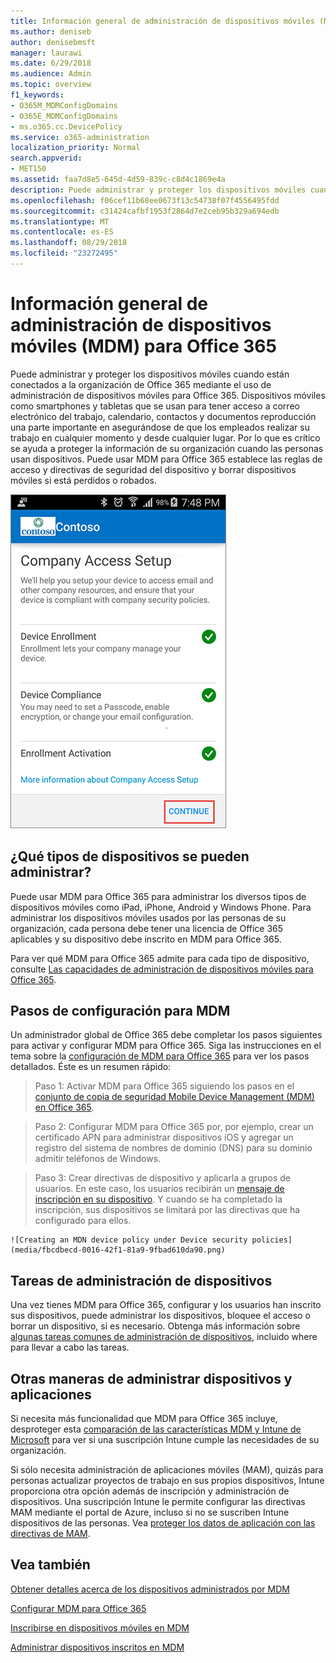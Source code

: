 ```yaml
---
title: Información general de administración de dispositivos móviles (MDM) para Office 365
ms.author: deniseb
author: denisebmsft
manager: laurawi
ms.date: 6/29/2018
ms.audience: Admin
ms.topic: overview
f1_keywords:
- O365M_MDMConfigDomains
- O365E_MDMConfigDomains
- ms.o365.cc.DevicePolicy
ms.service: o365-administration
localization_priority: Normal
search.appverid:
- MET150
ms.assetid: faa7d8e5-645d-4d59-839c-c8d4c1869e4a
description: Puede administrar y proteger los dispositivos móviles cuando están conectados a la organización de Office 365 mediante el uso de administración de dispositivos móviles para Office 365. Dispositivos móviles como smartphones y tabletas que se usan para tener acceso a correo electrónico del trabajo, calendario, contactos y documentos reproducción una parte importante en asegurándose de que los empleados realizar su trabajo en cualquier momento y desde cualquier lugar. Por lo que es crítico se ayuda a proteger la información de su organización cuando las personas usan dispositivos. Puede usar MDM para Office 365 establece las reglas de acceso y directivas de seguridad del dispositivo y borrar dispositivos móviles si está perdidos o robados.
ms.openlocfilehash: f06cef11b68ee0673f13c54738f07f4556495fdd
ms.sourcegitcommit: c31424cafbf1953f2864d7e2ceb95b329a694edb
ms.translationtype: MT
ms.contentlocale: es-ES
ms.lasthandoff: 08/29/2018
ms.locfileid: "23272495"
---
```

# <a name="overview-of-mobile-device-management-mdm-for-office-365"></a>Información general de administración de dispositivos móviles (MDM) para Office 365

Puede administrar y proteger los dispositivos móviles cuando están conectados a la organización de Office 365 mediante el uso de administración de dispositivos móviles para Office 365. Dispositivos móviles como smartphones y tabletas que se usan para tener acceso a correo electrónico del trabajo, calendario, contactos y documentos reproducción una parte importante en asegurándose de que los empleados realizar su trabajo en cualquier momento y desde cualquier lugar. Por lo que es crítico se ayuda a proteger la información de su organización cuando las personas usan dispositivos. Puede usar MDM para Office 365 establece las reglas de acceso y directivas de seguridad del dispositivo y borrar dispositivos móviles si está perdidos o robados.
  
![MDM en el teléfono Android](media/69b9a9f6-13ac-4e36-99ca-95e82e0375aa.png)
  
## <a name="what-types-of-devices-can-you-manage"></a>¿Qué tipos de dispositivos se pueden administrar?

Puede usar MDM para Office 365 para administrar los diversos tipos de dispositivos móviles como iPad, iPhone, Android y Windows Phone. Para administrar los dispositivos móviles usados por las personas de su organización, cada persona debe tener una licencia de Office 365 aplicables y su dispositivo debe inscrito en MDM para Office 365. 
  
Para ver qué MDM para Office 365 admite para cada tipo de dispositivo, consulte [Las capacidades de administración de dispositivos móviles para Office 365](capabilities-of-mobile-device-management.md).
  
## <a name="setup-steps-for-mdm"></a>Pasos de configuración para MDM

Un administrador global de Office 365 debe completar los pasos siguientes para activar y configurar MDM para Office 365. Siga las instrucciones en el tema sobre la [configuración de MDM para Office 365](set-up-mobile-device-management.md) para ver los pasos detallados. Éste es un resumen rápido: 
  
> Paso 1: Activar MDM para Office 365 siguiendo los pasos en el [conjunto de copia de seguridad Mobile Device Management (MDM) en Office 365](set-up-mobile-device-management.md).
    
> Paso 2: Configurar MDM para Office 365 por, por ejemplo, crear un certificado APN para administrar dispositivos iOS y agregar un registro del sistema de nombres de dominio (DNS) para su dominio admitir teléfonos de Windows.
    
> Paso 3: Crear directivas de dispositivo y aplicarla a grupos de usuarios. En este caso, los usuarios recibirán un [mensaje de inscripción en su dispositivo](enroll-your-mobile-device.md). Y cuando se ha completado la inscripción, sus dispositivos se limitará por las directivas que ha configurado para ellos.
    
    ![Creating an MDN device policy under Device security policies](media/fbcdbecd-0016-42f1-81a9-9fbad610da90.png)
  
## <a name="device-management-tasks"></a>Tareas de administración de dispositivos

Una vez tienes MDM para Office 365, configurar y los usuarios han inscrito sus dispositivos, puede administrar los dispositivos, bloquee el acceso o borrar un dispositivo, si es necesario. Obtenga más información sobre [algunas tareas comunes de administración de dispositivos](manage-devices-in-mdm.md), incluido where para llevar a cabo las tareas.
  
## <a name="other-ways-to-manage-devices-and-apps"></a>Otras maneras de administrar dispositivos y aplicaciones

Si necesita más funcionalidad que MDM para Office 365 incluye, desproteger esta [comparación de las características MDM y Intune de Microsoft](choose-between-mdm-and-intune.md) para ver si una suscripción Intune cumple las necesidades de su organización. 
  
Si sólo necesita administración de aplicaciones móviles (MAM), quizás para personas actualizar proyectos de trabajo en sus propios dispositivos, Intune proporciona otra opción además de inscripción y administración de dispositivos. Una suscripción Intune le permite configurar las directivas MAM mediante el portal de Azure, incluso si no se suscriben Intune dispositivos de las personas. Vea [proteger los datos de aplicación con las directivas de MAM](https://go.microsoft.com/fwlink/?LinkId=825439). 
  
## <a name="see-also"></a>Vea también

[Obtener detalles acerca de los dispositivos administrados por MDM](get-details-about-mdm-managed-devices.md)

[Configurar MDM para Office 365](set-up-mobile-device-management.md)
  
[Inscribirse en dispositivos móviles en MDM](enroll-your-mobile-device.md)
  
[Administrar dispositivos inscritos en MDM](manage-devices-in-mdm.md)

